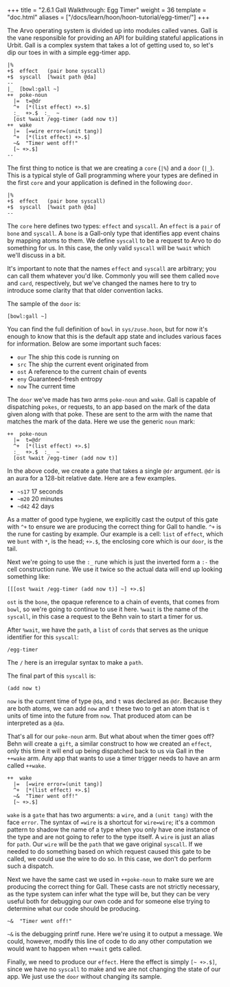 +++
title = "2.6.1 Gall Walkthrough: Egg Timer"
weight = 36
template = "doc.html"
aliases = ["/docs/learn/hoon/hoon-tutorial/egg-timer/"]
+++

The Arvo operating system is divided up into modules called vanes. Gall is the vane responsible for providing an API for building stateful applications in Urbit. Gall is a complex system that takes a lot of getting used to, so let's dip our toes in with a simple egg-timer app.


```hoon
|%
+$  effect   (pair bone syscall)
+$  syscall  [%wait path @da]
--
|_  [bowl:gall ~]
++  poke-noun
  |=  t=@dr
  ^+  [*(list effect) +>.$]
  :_  +>.$  :_  ~
  [ost %wait /egg-timer (add now t)]
++  wake
  |=  [=wire error=(unit tang)]
  ^+  [*(list effect) +>.$]
  ~&  "Timer went off!"
  [~ +>.$]
--
```

The first thing to notice is that we are creating a `core` (`|%`) and a `door` (`|_`). This is a typical style of Gall programming where your types are defined in the first `core` and your application is defined in the following `door`.

```hoon
|%
+$  effect   (pair bone syscall)
+$  syscall  [%wait path @da]
--
```

The `core` here defines two types: `effect` and `syscall`. An `effect` is a `pair` of `bone` and `syscall`. A `bone` is a Gall-only type that identifies app event chains by mapping atoms to them. We define `syscall` to be a request to Arvo to do something for us. In this case, the only valid `syscall` will be `%wait` which we'll discuss in a bit.

It's important to note that the names `effect` and `syscall` are arbitrary; you can call them whatever you'd like. Commonly you will see them called `move` and `card`, respectively, but we've changed the names here to try to introduce some clarity that that older convention lacks.

The sample of the `door` is:

```hoon
[bowl:gall ~]
```

You can find the full definition of `bowl` in `sys/zuse.hoon`, but for now it's enough to know that this is the default app state and includes various faces for information. Below are some important such faces:

- `our`  The ship this code is running on
- `src`  The ship the current event originated from
- `ost`  A reference to the current chain of events
- `eny`  Guaranteed-fresh entropy
- `now`  The current time

The `door` we've made has two arms `poke-noun` and `wake`. Gall is capable of dispatching `pokes`, or requests, to an app based on the mark of the data given along with that poke. These are sent to the arm with the name that matches the mark of the data. Here we use the generic `noun` mark:

```hoon
++  poke-noun
  |=  t=@dr
  ^+  [*(list effect) +>.$]
  :_  +>.$  :_  ~
  [ost %wait /egg-timer (add now t)]
```

In the above code, we create a gate that takes a single `@dr` argument. `@dr` is an aura for a 128-bit relative date. Here are a few examples.

- `~s17`  17 seconds
- `~m20`  20 minutes
- `~d42`  42 days

As a matter of good type hygiene, we explicitly cast the output of this gate with `^+` to ensure we are producing the correct thing for Gall to handle. `^+` is the rune for casting by example. Our example is a cell: `list` of `effect`, which we `bunt` with `*`, is the head; `+>.$`, the enclosing core which is our `door`, is the tail.

Next we're going to use the `:_` rune which is just the inverted form a `:-` the cell construction rune. We use it twice so the actual data will end up looking something like:

```hoon
[[[ost %wait /egg-timer (add now t)] ~] +>.$]
```

`ost` is the `bone`, the opaque reference to a chain of events, that comes from `bowl`, so we're going to continue to use it here. `%wait` is the name of the `syscall`, in this case a request to the Behn vain to start a timer for us.

After `%wait`, we have the `path`, a `list` of `cords` that serves as the unique identifier for this `syscall`:

```
/egg-timer
```

The `/` here is an irregular syntax to make a `path`.

The final part of this `syscall` is:

```
(add now t)
```

`now` is the current time of type `@da`, and `t` was declared as `@dr`. Because they are both atoms, we can add `now` and `t` these two to get an atom that is `t` units of time into the future from `now`. That produced atom can be interpreted as a `@da`.

That's all for our `poke-noun` arm. But what about when the timer goes off? Behn will create a `gift`, a similar construct to how we created an `effect`, only this time it will end up being dispatched back to us via Gall in the `++wake` arm. Any app that wants to use a timer trigger needs to have an arm called `++wake`.

```hoon
++  wake
  |=  [=wire error=(unit tang)]
  ^+  [*(list effect) +>.$]
  ~&  "Timer went off!"
  [~ +>.$]
```

`wake` is a `gate` that has two arguments: a `wire`, and a `(unit tang)` with the face `error`. The syntax of `=wire` is a shortcut for `wire=wire`; it's a common pattern to shadow the name of a type when you only have one instance of the type and are not going to refer to the type itself. A `wire` is just an alias for `path`. Our `wire` will be the `path` that we gave original `syscall`. If we needed to do something based on which request caused this gate to be called, we could use the wire to do so. In this case, we don't do perform such a dispatch.

Next we have the same cast we used in `++poke-noun` to make sure we are producing the correct thing for Gall. These casts are not strictly necessary, as the type system can infer what the type will be, but they can be very useful both for debugging our own code and for someone else trying to determine what our code should be producing.

```
~&  "Timer went off!"
```

`~&` is the debugging printf rune. Here we're using it to output a message. We could, however, modify this line of code to do any other computation we would want to happen when `++wait` gets called.

Finally, we need to produce our `effect`. Here the effect is simply `[~ +>.$]`, since we have no `syscall` to make and we are not changing the state of our app. We just use the `door` without changing its sample.
